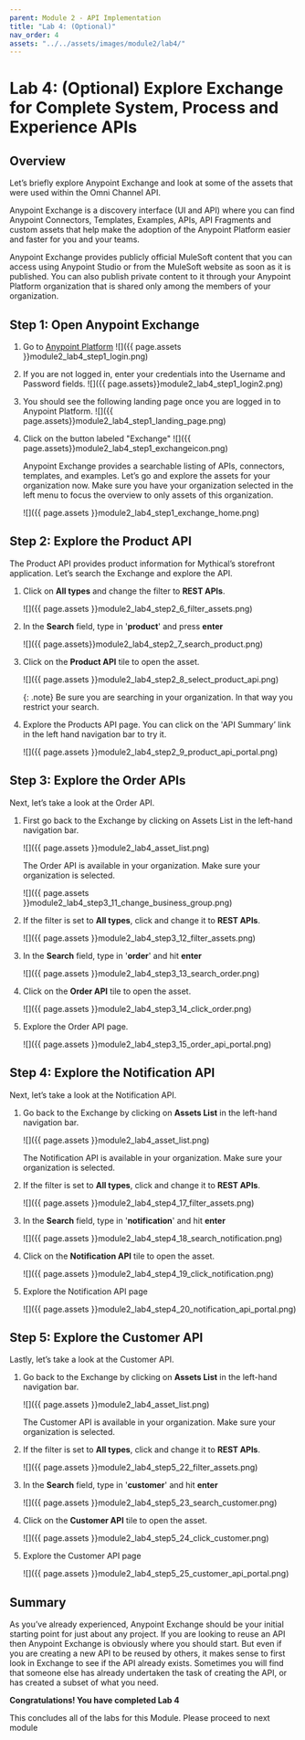 ```yaml
---
parent: Module 2 - API Implementation
title: "Lab 4: (Optional)"
nav_order: 4
assets: "../../assets/images/module2/lab4/"
---
```

# Lab 4: (Optional) Explore Exchange for Complete System, Process and Experience APIs

## Overview

Let’s briefly explore Anypoint Exchange and look at some of the assets that were used within the Omni Channel API.

Anypoint Exchange is a discovery interface (UI and API) where you can find Anypoint Connectors, Templates, Examples, APIs, API Fragments and custom assets that help make the adoption of the Anypoint Platform easier and faster for you and your teams.

Anypoint Exchange provides publicly official MuleSoft content that you can access using Anypoint Studio or from the MuleSoft website as soon as it is published. You can also publish private content to it through your Anypoint Platform organization that is shared only among the members of your organization.

## Step 1: Open Anypoint Exchange

1. Go to [Anypoint Platform](http://anypoint.mulesoft.com/)
    ![]({{ page.assets }}module2_lab4_step1_login.png)

2. If you are not logged in, enter your credentials into the Username and Password fields.
    ![]({{ page.assets}}module2_lab4_step1_login2.png)

3. You should see the following landing page once you are logged in to Anypoint Platform.
    ![]({{ page.assets}}module2_lab4_step1_landing_page.png)

4. Click on the button labeled "Exchange"
    ![]({{ page.assets}}module2_lab4_step1_exchangeicon.png)

    Anypoint Exchange provides a searchable listing of APIs, connectors, templates, and examples. Let’s go and explore the assets for your organization now. Make sure you have your organization selected in the left menu to focus the overview to only assets of this organization.

    ![]({{ page.assets }}module2_lab4_step1_exchange_home.png)

## Step 2: Explore the Product API

The Product API provides product information for Mythical’s storefront application. Let’s search the Exchange and explore the API.

1. Click on **All types** and change the filter to **REST APIs**.

    ![]({{ page.assets }}module2_lab4_step2_6_filter_assets.png)

2. In the **Search** field, type in '**product**' and press **enter**

    ![]({{ page.assets}}module2_lab4_step2_7_search_product.png)

3. Click on the **Product API** tile to open the asset.

    ![]({{ page.assets }}module2_lab4_step2_8_select_product_api.png)

    {: .note}
    Be sure you are searching in your organization. In that way you restrict your search.

4. Explore the Products API page. You can click on the 'API Summary’ link in the left hand navigation bar to try it.

    ![]({{ page.assets }}module2_lab4_step2_9_product_api_portal.png)

## Step 3: Explore the Order APIs

Next, let’s take a look at the Order API.

1. First go back to the Exchange by clicking on Assets List in the left-hand navigation bar.

    ![]({{ page.assets }}module2_lab4_asset_list.png)

    The Order API is available in your organization. Make sure your organization is selected.

    ![]({{ page.assets }}module2_lab4_step3_11_change_business_group.png)

2. If the filter is set to **All types**, click and change it to **REST APIs**.

    ![]({{ page.assets }}module2_lab4_step3_12_filter_assets.png)

3. In the **Search** field, type in '**order**' and hit **enter**

    ![]({{ page.assets }}module2_lab4_step3_13_search_order.png)

4. Click on the **Order API** tile to open the asset.

    ![]({{ page.assets }}module2_lab4_step3_14_click_order.png)

5. Explore the Order API page.

    ![]({{ page.assets }}module2_lab4_step3_15_order_api_portal.png)

## Step 4: Explore the Notification API

Next, let’s take a look at the Notification API.

1. Go back to the Exchange by clicking on **Assets List** in the left-hand navigation bar.

    ![]({{ page.assets }}module2_lab4_asset_list.png)

    The Notification API is available in your organization. Make sure your organization is selected.

2. If the filter is set to **All types**, click and change it to **REST APIs**.

    ![]({{ page.assets }}module2_lab4_step4_17_filter_assets.png)

3. In the **Search** field, type in '**notification**' and hit **enter**

    ![]({{ page.assets }}module2_lab4_step4_18_search_notification.png)

4. Click on the **Notification API** tile to open the asset.

    ![]({{ page.assets }}module2_lab4_step4_19_click_notification.png)

5. Explore the Notification API page

    ![]({{ page.assets }}module2_lab4_step4_20_notification_api_portal.png)

## Step 5: Explore the Customer API

Lastly, let’s take a look at the Customer API.

1. Go back to the Exchange by clicking on **Assets List** in the left-hand navigation bar.

    ![]({{ page.assets }}module2_lab4_asset_list.png)

    The Customer API is available in your organization. Make sure your organization is selected.

2. If the filter is set to **All types**, click and change it to **REST APIs**.

    ![]({{ page.assets }}module2_lab4_step5_22_filter_assets.png)


3. In the **Search** field, type in '**customer**' and hit **enter**

    ![]({{ page.assets }}module2_lab4_step5_23_search_customer.png)

4. Click on the **Customer API** tile to open the asset.

    ![]({{ page.assets }}module2_lab4_step5_24_click_customer.png)

5. Explore the Customer API page

    ![]({{ page.assets }}module2_lab4_step5_25_customer_api_portal.png)

## Summary
As you’ve already experienced, Anypoint Exchange should be your initial starting point for just about any project. If you are looking to reuse an API then Anypoint Exchange is obviously where you should start. But even if you are creating a new API to be reused by others, it makes sense to first look in Exchange to see if the API already exists. Sometimes you will find that someone else has already undertaken the task of creating the API, or has created a subset of what you need.

**Congratulations! You have completed Lab 4**

This concludes all of the labs for this Module. Please proceed to next module